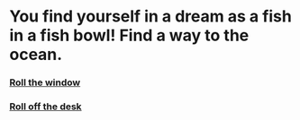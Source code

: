# You find yourself in a dream as a fish in a fish bowl! Find a way to the ocean.

### [Roll the window](mattress.md)

### [Roll off the desk](bowlbreak.md)

